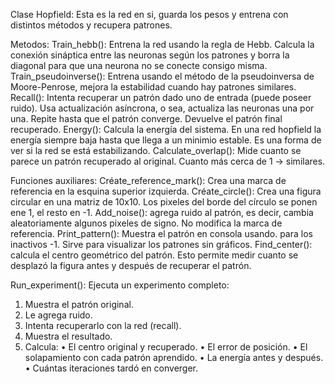 Clase Hopfield:
Esta es la red en si, guarda los pesos y entrena con distintos métodos y recupera patrones. 

Metodos:
Train_hebb(): Entrena la red usando la regla de Hebb. Calcula la conexión sináptica entre las neuronas según los patrones y borra la diagonal para que una neurona no se conecte consigo misma. 
Train_pseudoinverse(): Entrena usando el método de la pseudoinversa de Moore-Penrose, mejora la estabilidad cuando hay patrones similares. 
Recall(): Intenta recuperar un patrón dado uno de entrada (puede poseer ruido). Usa actualización asíncrona, o sea, actualiza las neuronas una por una. Repite hasta que el patrón converge. Devuelve el patrón final recuperado.
Energy(): Calcula la energía del sistema. En una red hopfield la energía siempre baja hasta que llega a un minimio estable. Es una forma de ver si la red se está estabilizando. 
Calculate_overlap(): Mide cuanto se parece un patrón recuperado al original. Cuanto más cerca de 1 -> similares.

Funciones auxiliares:
Créate_reference_mark(): Crea una marca de referencia en la esquina superior izquierda.
Créate_circle(): Crea una figura circular en una matriz de 10x10. Los pixeles del borde del círculo se ponen ene 1, el resto en -1.
Add_noise(): agrega ruido al patrón, es decir, cambia aleatoriamente algunos pixeles de signo. No modifica la marca de referencia.
Print_pattern(): Muestra el patrón en consola usando. para los inactivos -1. Sirve para visualizar los patrones sin gráficos.
Find_center(): calcula el centro geométrico del patrón. Esto permite medir cuanto se desplazó la figura antes y después de recuperar el patrón.

Run_experiment(): Ejecuta un experimento completo:
1.	Muestra el patrón original.
2.	Le agrega ruido.
3.	Intenta recuperarlo con la red (recall).
4.	Muestra el resultado.
5.	Calcula:
•	El centro original y recuperado.
•	El error de posición.
•	El solapamiento con cada patrón aprendido.
•	La energía antes y después.
•	Cuántas iteraciones tardó en converger.

